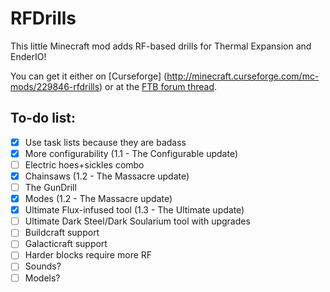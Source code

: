 # RFDrills
This little Minecraft mod adds RF-based drills for Thermal Expansion and EnderIO!

You can get it either on [Curseforge] (http://minecraft.curseforge.com/mc-mods/229846-rfdrills) or at the [FTB forum thread](http://forum.feed-the-beast.com/threads/1-7-10-rfdrills-addon-for-thermalexpansion-and-enderio.82764/).

## To-do list:
* [X] Use task lists because they are badass
* [X] More configurability (1.1 - The Configurable update)
* [ ] Electric hoes+sickles combo
* [X] Chainsaws (1.2 - The Massacre update)
* [ ] The GunDrill
* [X] Modes (1.2 - The Massacre update)
* [X] Ultimate Flux-infused tool (1.3 - The Ultimate update)
* [ ] Ultimate Dark Steel/Dark Soularium tool with upgrades
* [ ] Buildcraft support
* [ ] Galacticraft support
* [ ] Harder blocks require more RF
* [ ] Sounds?
* [ ] Models?
